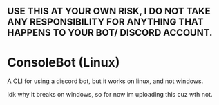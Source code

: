 ## USE THIS AT YOUR OWN RISK, I DO NOT TAKE ANY RESPONSIBILITY FOR ANYTHING THAT HAPPENS TO YOUR BOT/ DISCORD ACCOUNT. 

# ConsoleBot (Linux)
A CLI for using a discord bot, but it works on linux, and not windows.

Idk why it breaks on windows, so for now im uploading this cuz wth not.
